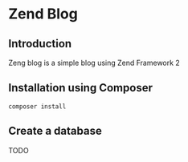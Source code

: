 Zend Blog
=======================

Introduction
------------
Zeng blog is a simple blog using Zend Framework 2

Installation using Composer
---------------------------

    composer install
    
Create a database
---------------------------

TODO